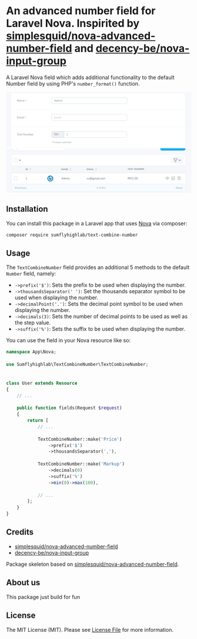 # An advanced number field for Laravel Nova. Inspirited by [simplesquid/nova-advanced-number-field](https://github.com/simplesquid/nova-advanced-number-field) and [decency-be/nova-input-group](https://github.com/decency-be/nova-input-group)


A Laravel Nova field which adds additional functionality to the default Number field by using PHP's `number_format()` function.

![Screenshot of the advanced number field in form](https://github.com/yongtatsum/InputGroupNumber/raw/master/docs/Screenshot_1.png)
![Screenshot of the advanced number field in index](https://github.com/yongtatsum/InputGroupNumber/raw/master/docs/Screenshot_2.png)
## Installation

You can install this package in a Laravel app that uses [Nova](https://nova.laravel.com) via composer:

```bash
composer require sumflyhighlab/text-combine-number
```

## Usage

The `TextCombineNumber` field provides an additional 5 methods to the default `Number` field, namely:

- `->prefix('$')`: Sets the prefix to be used when displaying the number.
- `->thousandsSeparator(' ')`: Set the thousands separator symbol to be used when displaying the number.
- `->decimalPoint('.')`: Sets the decimal point symbol to be used when displaying the number.
- `->decimals(3)`: Sets the number of decimal points to be used as well as the step value.
- `->suffix('%')`: Sets the suffix to be used when displaying the number.

You can use the field in your Nova resource like so:

```php
namespace App\Nova;

use Sumflyhighlab\TextCombineNumber\TextCombineNumber;


class User extends Resource
{
    // ...

    public function fields(Request $request)
    {
        return [
            // ...

            TextCombineNumber::make('Price')
                ->prefix('$')
                ->thousandsSeparator(','),

            TextCombineNumber::make('Markup')
                ->decimals(0)
                ->suffix('%')
                ->min(0)->max(100),

            // ...
        ];
    }
}
```


## Credits

- [simplesquid/nova-advanced-number-field](https://github.com/simplesquid/nova-advanced-number-field)
- [decency-be/nova-input-group](https://github.com/decency-be/nova-input-group)

Package skeleton based on [simplesquid/nova-advanced-number-field](https://github.com/simplesquid/nova-advanced-number-field).

## About us

This package just build for fun

## License

The MIT License (MIT). Please see [License File](LICENSE.md) for more information.